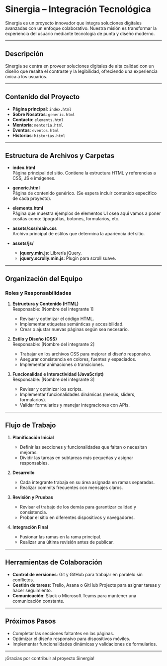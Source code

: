 # Sinergia – Integración Tecnológica

Sinergia es un proyecto innovador que integra soluciones digitales avanzadas con un enfoque colaborativo. Nuestra misión es transformar la experiencia del usuario mediante tecnología de punta y diseño moderno.

---

## Descripción
Sinergia se centra en proveer soluciones digitales de alta calidad con un diseño que resalta el contraste y la legibilidad, ofreciendo una experiencia única a los usuarios.

---

## Contenido del Proyecto
- **Página principal**: `index.html`
- **Sobre Nosotros**: `generic.html`
- **Contacto**: `elements.html`
- **Mentoría**: `mentoria.html`
- **Eventos**: `eventos.html`
- **Historias**: `historias.html`

---

## Estructura de Archivos y Carpetas

- **index.html**  
  Página principal del sitio. Contiene la estructura HTML y referencias a CSS, JS e imágenes.
  
- **generic.html**  
  Página de contenido genérico. (Se espera incluir contenido específico de cada proyecto).

- **elements.html**  
  Página que muestra ejemplos de elementos UI osea aqui vamos a poner cositas como: tipografías, botones, formularios, etc.

- **assets/css/main.css**  
  Archivo principal de estilos que determina la apariencia del sitio.

- **assets/js/**  
  - **jquery.min.js**: Librería jQuery.  
  - **jquery.scrolly.min.js**: Plugin para scroll suave.

---

## Organización del Equipo

### **Roles y Responsabilidades**
1. **Estructura y Contenido (HTML)**  
   Responsable: [Nombre del integrante 1]  
   - Revisar y optimizar el código HTML.
   - Implementar etiquetas semánticas y accesibilidad.
   - Crear o ajustar nuevas páginas según sea necesario.

2. **Estilo y Diseño (CSS)**  
   Responsable: [Nombre del integrante 2]  
   - Trabajar en los archivos CSS para mejorar el diseño responsivo.
   - Asegurar consistencia en colores, fuentes y espaciados.
   - Implementar animaciones o transiciones.

3. **Funcionalidad e Interactividad (JavaScript)**  
   Responsable: [Nombre del integrante 3]  
   - Revisar y optimizar los scripts.
   - Implementar funcionalidades dinámicas (menús, sliders, formularios).
   - Validar formularios y manejar integraciones con APIs.

---

## Flujo de Trabajo

1. **Planificación Inicial**  
   - Definir las secciones y funcionalidades que faltan o necesitan mejoras.
   - Dividir las tareas en subtareas más pequeñas y asignar responsables.

2. **Desarrollo**  
   - Cada integrante trabaja en su área asignada en ramas separadas.
   - Realizar commits frecuentes con mensajes claros.

3. **Revisión y Pruebas**  
   - Revisar el trabajo de los demás para garantizar calidad y consistencia.
   - Probar el sitio en diferentes dispositivos y navegadores.

4. **Integración Final**  
   - Fusionar las ramas en la rama principal.
   - Realizar una última revisión antes de publicar.

---

## Herramientas de Colaboración

- **Control de versiones**: Git y GitHub para trabajar en paralelo sin conflictos.
- **Gestión de tareas**: Trello, Asana o GitHub Projects para asignar tareas y hacer seguimiento.
- **Comunicación**: Slack o Microsoft Teams para mantener una comunicación constante.

---

## Próximos Pasos
- Completar las secciones faltantes en las páginas.
- Optimizar el diseño responsivo para dispositivos móviles.
- Implementar funcionalidades dinámicas y validaciones de formularios.

---

¡Gracias por contribuir al proyecto Sinergia!